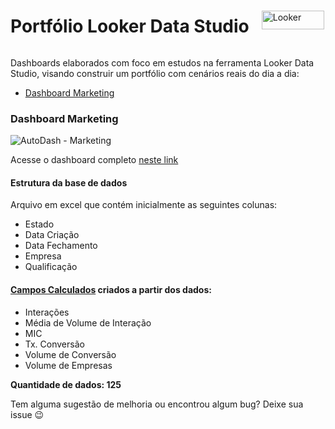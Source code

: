 <div style="display: flex; align-items: center;">
    <h1>Portfólio Looker Data Studio</h1>
    <a href="https://lookerstudio.google.com/reporting/bdd38eb7-8997-4a82-aae6-9465d5fa9a2e" target="_blank" style="margin-left: 20px;">
                <img src="https://upload.wikimedia.org/wikipedia/commons/thumb/4/4c/Looker.svg/512px-Looker.svg.png" alt="Looker" width="100" height="30" />
    </a>
</div>


Dashboards elaborados com foco em estudos na ferramenta Looker Data Studio, visando construir um portfólio com cenários reais do dia a dia:

- [Dashboard Marketing](https://github.com/gabrielsilves/looker-studio/tree/main/Dashboard%20Marketing)


### Dashboard Marketing

![AutoDash - Marketing](https://github.com/gabrielsilves/looker-studio/assets/123841776/3173fd5d-e8ad-4940-adfb-7bbac367f709)

Acesse o dashboard completo [neste link](https://lookerstudio.google.com/reporting/bdd38eb7-8997-4a82-aae6-9465d5fa9a2e)

#### Estrutura da base de dados

Arquivo em excel que contém inicialmente as seguintes colunas:
- Estado
- Data Criação
- Data Fechamento
- Empresa
- Qualificação




#### [Campos Calculados](https://github.com/gabrielsilves/looker-studio/blob/main/Dashboard%20Marketing/campos-calculados.sql) criados a partir dos dados:
- Interações
- Média de Volume de Interação
- MIC
- Tx. Conversão
- Volume de Conversão
- Volume de Empresas

**Quantidade de dados: 125** 




Tem alguma sugestão de melhoria ou encontrou algum bug? Deixe sua issue 😉

